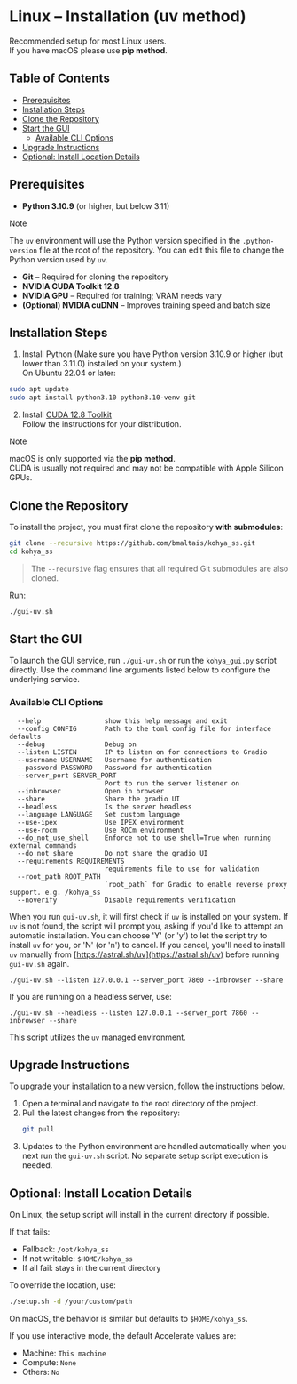 # Linux – Installation (uv method)

Recommended setup for most Linux users.  
If you have macOS please use **pip method**.

## Table of Contents

- [Prerequisites](#prerequisites)
- [Installation Steps](#installation-steps)
- [Clone the Repository](#clone-the-repository)
- [Start the GUI](#start-the-gui)
    - [Available CLI Options](#available-cli-options)
- [Upgrade Instructions](#upgrade-instructions)
- [Optional: Install Location Details](#optional-install-location-details)


## Prerequisites

- **Python 3.10.9** (or higher, but below 3.11)
> [!NOTE]
> The `uv` environment will use the Python version specified in the `.python-version` file at the root of the repository. You can edit this file to change the Python version used by `uv`.
- **Git** – Required for cloning the repository
- **NVIDIA CUDA Toolkit 12.8**
- **NVIDIA GPU** – Required for training; VRAM needs vary
- **(Optional) NVIDIA cuDNN** – Improves training speed and batch size

## Installation Steps

1. Install Python (Make sure you have Python version 3.10.9 or higher (but lower than 3.11.0) installed on your system.)  
   On Ubuntu 22.04 or later:

```bash
sudo apt update
sudo apt install python3.10 python3.10-venv git
``` 

2. Install [CUDA 12.8 Toolkit](https://developer.nvidia.com/cuda-12-8-0-download-archive?target_os=Linux&target_arch=x86_64)  
   Follow the instructions for your distribution.

> [!NOTE]  
> macOS is only supported via the **pip method**.  
> CUDA is usually not required and may not be compatible with Apple Silicon GPUs.

## Clone the Repository

To install the project, you must first clone the repository **with submodules**:

```bash
git clone --recursive https://github.com/bmaltais/kohya_ss.git
cd kohya_ss
```

> The `--recursive` flag ensures that all required Git submodules are also cloned.

Run:

```bash
./gui-uv.sh
```

## Start the GUI

To launch the GUI service, run `./gui-uv.sh` or run the `kohya_gui.py` script directly. Use the command line arguments listed below to configure the underlying service.

### Available CLI Options

```text
  --help                show this help message and exit
  --config CONFIG       Path to the toml config file for interface defaults
  --debug               Debug on
  --listen LISTEN       IP to listen on for connections to Gradio
  --username USERNAME   Username for authentication
  --password PASSWORD   Password for authentication
  --server_port SERVER_PORT
                        Port to run the server listener on
  --inbrowser           Open in browser
  --share               Share the gradio UI
  --headless            Is the server headless
  --language LANGUAGE   Set custom language
  --use-ipex            Use IPEX environment
  --use-rocm            Use ROCm environment
  --do_not_use_shell    Enforce not to use shell=True when running external commands
  --do_not_share        Do not share the gradio UI
  --requirements REQUIREMENTS
                        requirements file to use for validation
  --root_path ROOT_PATH
                        `root_path` for Gradio to enable reverse proxy support. e.g. /kohya_ss
  --noverify            Disable requirements verification
```

When you run `gui-uv.sh`, it will first check if `uv` is installed on your system. If `uv` is not found, the script will prompt you, asking if you'd like to attempt an automatic installation. You can choose 'Y' (or 'y') to let the script try to install `uv` for you, or 'N' (or 'n') to cancel. If you cancel, you'll need to install `uv` manually from [https://astral.sh/uv](https://astral.sh/uv) before running `gui-uv.sh` again.

```shell
./gui-uv.sh --listen 127.0.0.1 --server_port 7860 --inbrowser --share
```

If you are running on a headless server, use:

```shell
./gui-uv.sh --headless --listen 127.0.0.1 --server_port 7860 --inbrowser --share
```

This script utilizes the `uv` managed environment.

## Upgrade Instructions

To upgrade your installation to a new version, follow the instructions below.

1.  Open a terminal and navigate to the root directory of the project.
2.  Pull the latest changes from the repository:
     ```bash
     git pull
     ```
3.  Updates to the Python environment are handled automatically when you next run the `gui-uv.sh` script. No separate setup script execution is needed.


## Optional: Install Location Details

On Linux, the setup script will install in the current directory if possible.

If that fails:

- Fallback: `/opt/kohya_ss`
- If not writable: `$HOME/kohya_ss`
- If all fail: stays in the current directory

To override the location, use:

```bash
./setup.sh -d /your/custom/path
```

On macOS, the behavior is similar but defaults to `$HOME/kohya_ss`.

If you use interactive mode, the default Accelerate values are:

- Machine: `This machine`
- Compute: `None`
- Others: `No`

